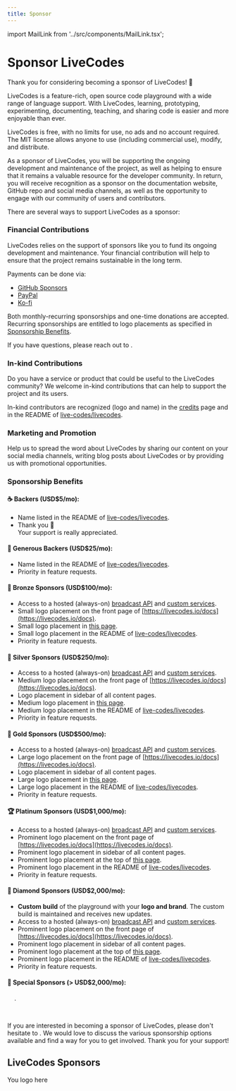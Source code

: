 ```yaml
---
title: Sponsor
---
```


import MailLink from '../src/components/MailLink.tsx';

# Sponsor LiveCodes

Thank you for considering becoming a sponsor of LiveCodes! 💚

LiveCodes is a feature-rich, open source code playground with a wide range of language support. With LiveCodes, learning, prototyping, experimenting, documenting, teaching, and sharing code is easier and more enjoyable than ever.

LiveCodes is free, with no limits for use, no ads and no account required. The MIT license allows anyone to use (including commercial use), modify, and distribute.

As a sponsor of LiveCodes, you will be supporting the ongoing development and maintenance of the project, as well as helping to ensure that it remains a valuable resource for the developer community. In return, you will receive recognition as a sponsor on the documentation website, GitHub repo and social media channels, as well as the opportunity to engage with our community of users and contributors.

There are several ways to support LiveCodes as a sponsor:

### Financial Contributions

LiveCodes relies on the support of sponsors like you to fund its ongoing development and maintenance. Your financial contribution will help to ensure that the project remains sustainable in the long term.

Payments can be done via:

- [GitHub Sponsors](https://github.com/sponsors/live-codes/)
- [PayPal](https://paypal.me/hatemhosni)
- [Ko-fi](https://ko-fi.com/hatemhosny)

Both monthly-recurring sponsorships and one-time donations are accepted. Recurring sponsorships are entitled to logo placements as specified in [Sponsorship Benefits](#sponsorship-benefits).

If you have questions, please reach out to <MailLink email="sponsor&#64;livecodes&#46;io" text="sponsor&#64;livecodes&#46;io" />.

### In-kind Contributions

Do you have a service or product that could be useful to the LiveCodes community? We welcome in-kind contributions that can help to support the project and its users.

In-kind contributors are recognized (logo and name) in the [credits](./credits.md) page and in the README of [live-codes/livecodes](https://github.com/live-codes/livecodes).

### Marketing and Promotion

Help us to spread the word about LiveCodes by sharing our content on your social media channels, writing blog posts about LiveCodes or by providing us with promotional opportunities.

### Sponsorship Benefits

#### ☕️ Backers (USD$5/mo):

- Name listed in the README of [live-codes/livecodes](https://github.com/live-codes/livecodes).
- Thank you 💚  
  Your support is really appreciated.

#### 🍹 Generous Backers (USD$25/mo):

- Name listed in the README of [live-codes/livecodes](https://github.com/live-codes/livecodes).
- Priority in feature requests.

#### 🥉 Bronze Sponsors (USD$100/mo):

- Access to a hosted (always-on) [broadcast API](./features/broadcast.md) and [custom services](./advanced/services.md).
- Small logo placement on the front page of [https://livecodes.io/docs](https://livecodes.io/docs).
- Small logo placement in [this page](#livecodes-sponsors).
- Small logo placement in the README of [live-codes/livecodes](https://github.com/live-codes/livecodes).
- Priority in feature requests.

#### 🥈 Silver Sponsors (USD$250/mo):

- Access to a hosted (always-on) [broadcast API](./features/broadcast.md) and [custom services](./advanced/services.md).
- Medium logo placement on the front page of [https://livecodes.io/docs](https://livecodes.io/docs).
- Logo placement in sidebar of all content pages.
- Medium logo placement in [this page](#livecodes-sponsors).
- Medium logo placement in the README of [live-codes/livecodes](https://github.com/live-codes/livecodes).
- Priority in feature requests.

#### 🥇 Gold Sponsors (USD$500/mo):

- Access to a hosted (always-on) [broadcast API](./features/broadcast.md) and [custom services](./advanced/services.md).
- Large logo placement on the front page of [https://livecodes.io/docs](https://livecodes.io/docs).
- Logo placement in sidebar of all content pages.
- Large logo placement in [this page](#livecodes-sponsors).
- Large logo placement in the README of [live-codes/livecodes](https://github.com/live-codes/livecodes).
- Priority in feature requests.

#### 🏆 Platinum Sponsors (USD$1,000/mo):

- Access to a hosted (always-on) [broadcast API](./features/broadcast.md) and [custom services](./advanced/services.md).
- Prominent logo placement on the front page of [https://livecodes.io/docs](https://livecodes.io/docs).
- Prominent logo placement in sidebar of all content pages.
- Prominent logo placement at the top of [this page](#).
- Prominent logo placement in the README of [live-codes/livecodes](https://github.com/live-codes/livecodes).
- Priority in feature requests.

#### 💎 Diamond Sponsors (USD$2,000/mo):

- **Custom build** of the playground with your **logo and brand**. The custom build is maintained and receives new updates.
- Access to a hosted (always-on) [broadcast API](./features/broadcast.md) and [custom services](./advanced/services.md).
- Prominent logo placement on the front page of [https://livecodes.io/docs](https://livecodes.io/docs).
- Prominent logo placement in sidebar of all content pages.
- Prominent logo placement at the top of [this page](#).
- Prominent logo placement in the README of [live-codes/livecodes](https://github.com/live-codes/livecodes).
- Priority in feature requests.

#### 🌟 Special Sponsors (> USD$2,000/mo):

&nbsp;&nbsp;&nbsp;&nbsp;<MailLink email="sponsor&#64;livecodes&#46;io" text="Let's discuss" />.

<p>&nbsp;</p>

If you are interested in becoming a sponsor of LiveCodes, please don't hesitate to <MailLink email="sponsor&#64;livecodes&#46;io" text="reach out to us" />. We would love to discuss the various sponsorship options available and find a way for you to get involved. Thank you for your support!

## LiveCodes Sponsors

<div style={{display: "flex", alignItems: "center", justifyContent: "center", height:" 60px", width: "300px", border: "1px solid #3c3c3c75", borderRadius: "3px", backgroundColor: "#f9f9f9", margin: "0.5em", marginBottom: "1.5em", color: "#3c3c3c54"}}>You logo here</div>

